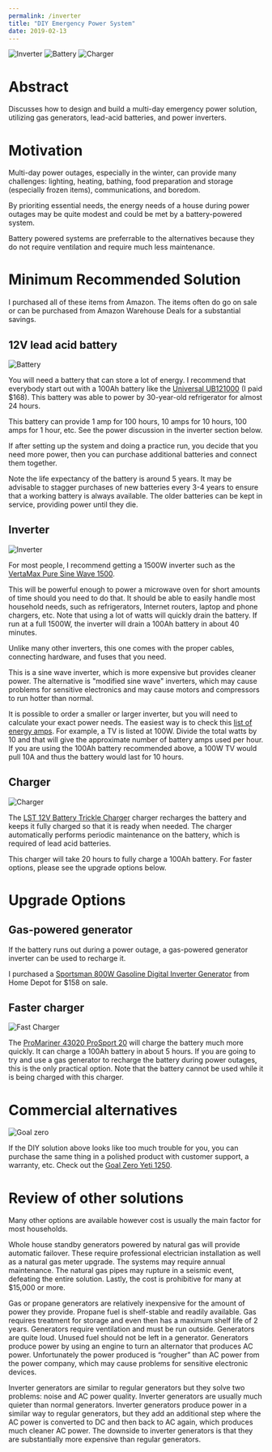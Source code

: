 ```yaml
---
permalink: /inverter
title: "DIY Emergency Power System"
date: 2019-02-13
---
```


![Inverter](https://ws-na.amazon-adsystem.com/widgets/q?_encoding=UTF8&ASIN=B06XPRJ1HB&Format=_SL160_&ID=AsinImage&MarketPlace=US&ServiceVersion=20070822&WS=1&tag=prestoschoice-20&language=en_US)
![Battery](https://ws-na.amazon-adsystem.com/widgets/q?_encoding=UTF8&ASIN=B00S1RT58C&Format=_SL160_&ID=AsinImage&MarketPlace=US&ServiceVersion=20070822&WS=1&tag=prestoschoice-20&language=en_US)
![Charger](https://ws-na.amazon-adsystem.com/widgets/q?_encoding=UTF8&ASIN=B07CZ7KWP3&Format=_SL160_&ID=AsinImage&MarketPlace=US&ServiceVersion=20070822&WS=1&tag=prestoschoice-20&language=en_US)

Abstract
========

Discusses how to design and build a multi-day emergency power solution, utilizing gas generators, lead-acid batteries, and power inverters.


Motivation
==========

Multi-day power outages, especially in the winter, can provide many challenges:
lighting, heating, bathing, food preparation and storage (especially frozen
items), communications, and boredom.

By prioriting essential needs, the energy needs of a house during power outages
may be quite modest and could be met by a battery-powered system.

Battery powered systems are preferrable to the alternatives because they do not
require ventilation and require much less maintenance.


Minimum Recommended Solution
============================

I purchased all of these items from Amazon. The items often do go on sale or
can be purchased from Amazon Warehouse Deals for a substantial savings.

12V lead acid battery
---------------------
![Battery](https://ws-na.amazon-adsystem.com/widgets/q?_encoding=UTF8&ASIN=B00S1RT58C&Format=_SL160_&ID=AsinImage&MarketPlace=US&ServiceVersion=20070822&WS=1&tag=prestoschoice-20&language=en_US)

You will need a battery that can store a lot of energy. I recommend that
everybody start out with a 100Ah battery like the [Universal
UB121000](https://amzn.to/2N3NUUK) (I paid $168). This battery was able to
power by 30-year-old refrigerator for almost 24 hours.

This battery can provide 1 amp for 100 hours, 10 amps for 10 hours, 100 amps
for 1 hour, etc. See the power discussion in the inverter section below.

If after setting up the system and doing a practice run, you decide that you
need more power, then you can purchase additional batteries and connect them
together.

Note the life expectancy of the battery is around 5 years. It may be advisable
to stagger purchases of new batteries every 3-4 years to ensure that a working
battery is always available. The older batteries can be kept in service,
providing power until they die.

Inverter
--------
![Inverter](https://ws-na.amazon-adsystem.com/widgets/q?_encoding=UTF8&ASIN=B06XPRJ1HB&Format=_SL160_&ID=AsinImage&MarketPlace=US&ServiceVersion=20070822&WS=1&tag=prestoschoice-20&language=en_US)

For most people, I recommend getting a 1500W inverter such as the [VertaMax
Pure Sine Wave 1500](https://amzn.to/2BzfVih).

This will be powerful enough to power a microwave oven for short amounts of
time should you need to do that. It should be able to easily handle most
household needs, such as refrigerators, Internet routers, laptop and phone
chargers, etc. Note that using a lot of watts will quickly drain the battery.
If run at a full 1500W, the inverter will drain a 100Ah battery in about 40
minutes.

Unlike many other inverters, this one comes with the proper cables, connecting
hardware, and fuses that you need.

This is a sine wave inverter, which is more expensive but provides cleaner
power. The alternative is "modified sine wave" inverters, which may cause
problems for sensitive electronics and may cause motors and compressors to run
hotter than normal.

It is possible to order a smaller or larger inverter, but you will need to
calculate your exact power needs. The easiest way is to check this [list of
energy
amps](https://www.metrosolarmatics.com/applliance-wattsamps-calculator.html).
For example, a TV is listed at 100W. Divide the total watts by 10 and that will
give the approximate number of battery amps used per hour. If you are using the
100Ah battery recommended above, a 100W TV would pull 10A and thus the battery
would last for 10 hours.

Charger
-------
![Charger](https://ws-na.amazon-adsystem.com/widgets/q?_encoding=UTF8&ASIN=B07CZ7KWP3&Format=_SL160_&ID=AsinImage&MarketPlace=US&ServiceVersion=20070822&WS=1&tag=prestoschoice-20&language=en_US)

The [LST 12V Battery Trickle Charger](https://amzn.to/2N2VChP) charger
recharges the battery and keeps it fully charged so that it is ready when
needed. The charger automatically performs periodic maintenance on the battery,
which is required of lead acid batteries.

This charger will take 20 hours to fully charge a 100Ah battery. For faster
options, please see the upgrade options below.


Upgrade Options
===============

Gas-powered generator
---------------------
If the battery runs out during a power outage, a gas-powered generator inverter
can be used to recharge it.

I purchased a [Sportsman 800W Gasoline Digital Inverter
Generator](https://www.homedepot.com/p/Sportsman-1-000-800-Watt-Gasoline-Powered-Digital-Inverter-Generator-802085/300792167)
from Home Depot for $158 on sale.

Faster charger
--------------
![Fast Charger](https://ws-na.amazon-adsystem.com/widgets/q?_encoding=UTF8&ASIN=B00F5EBS66&Format=_SL160_&ID=AsinImage&MarketPlace=US&ServiceVersion=20070822&WS=1&tag=prestoschoice-20&language=en_US)

The [ProMariner 43020 ProSport 20](https://amzn.to/2Go5lPh) will charge the
battery much more quickly. It can charge a 100Ah battery in about 5 hours. If
you are going to try and use a gas generator to recharge the battery during
power outages, this is the only practical option. Note that the battery cannot
be used while it is being charged with this charger.


Commercial alternatives
=======================
![Goal zero](https://ws-na.amazon-adsystem.com/widgets/q?_encoding=UTF8&ASIN=B007Q23YC6&Format=_SL160_&ID=AsinImage&MarketPlace=US&ServiceVersion=20070822&WS=1&tag=prestoschoice-20&language=en_US)

If the DIY solution above looks like too much trouble for you, you can purchase the same thing in a polished product with customer support, a warranty, etc. Check out the [Goal Zero Yeti 1250](https://amzn.to/2TPcH1g).


Review of other solutions
=========================
Many other options are available however cost is usually the main factor for
most households.

Whole house standby generators powered by natural gas will provide automatic
failover. These require professional electrician installation as well as a
natural gas meter upgrade. The systems may require annual maintenance. The
natural gas pipes may rupture in a seismic event, defeating the entire
solution. Lastly, the cost is prohibitive for many at $15,000 or more.

Gas or propane generators are relatively inexpensive for the amount of power
they provide. Propane fuel is shelf-stable and readily available. Gas requires
treatment for storage and even then has a maximum shelf life of 2 years.
Generators require ventilation and must be run outside. Generators are quite
loud. Unused fuel should not be left in a generator. Generators produce power
by using an engine to turn an alternator that produces AC power. Unfortunately
the power produced is “rougher” than AC power from the power company, which may
cause problems for sensitive electronic devices.

Inverter generators are similar to regular generators but they solve two
problems: noise and AC power quality. Inverter generators are usually much
quieter than normal generators. Inverter generators produce power in a similar
way to regular generators, but they add an additional step where the AC power
is converted to DC and then back to AC again, which produces much cleaner AC
power. The downside to inverter generators is that they are substantially more
expensive than regular generators.
